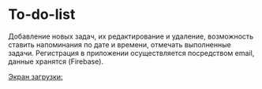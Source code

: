 # To-do-list
Добавление новых задач, их редактирование и удаление, возможность ставить напоминания по дате и времени, отмечать выполненные задачи. Регистрация в приложении осуществляется посредством email, данные хранятся (Firebase).

[Экран загрузки:](https://user-images.githubusercontent.com/63901279/122277951-20ef6e80-ceef-11eb-8a29-3ba058503750.png)


